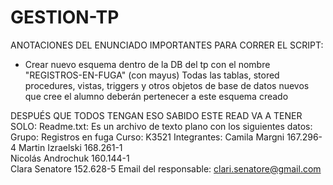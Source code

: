 # GESTION-TP
ANOTACIONES DEL ENUNCIADO IMPORTANTES PARA CORRER EL SCRIPT:
- Crear nuevo esquema dentro de la DB del tp con el nombre "REGISTROS-EN-FUGA" (con mayus) 
Todas las tablas, stored procedures, vistas, triggers y otros objetos de base de
datos nuevos que cree el alumno deberán pertenecer a este esquema creado


DESPUÉS QUE TODOS TENGAN ESO SABIDO ESTE READ VA A TENER SOLO:
Readme.txt:
Es un archivo de texto plano con los siguientes datos:
                Grupo: Registros en fuga
                Curso: K3521
                Integrantes: 
                  Camila Margni 167.296-4
                  Martin Izraelski 168.261-1    
                  Nicolás Androchuk 160.144-1  
                  Clara Senatore 152.628-5
                Email del responsable: clari.senatore@gmail.com
